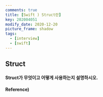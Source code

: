 ```yaml
---
comments: true
title: [Swift ) Struct란]
key: 202004051
modify_date: 2020-12-20
picture_frame: shadow
tags:
  - [interview]
  - [swift]
---
```

 
## Struct

#### Struct가 무엇이고 어떻게 사용하는지 설명하시오.

#### Reference)
